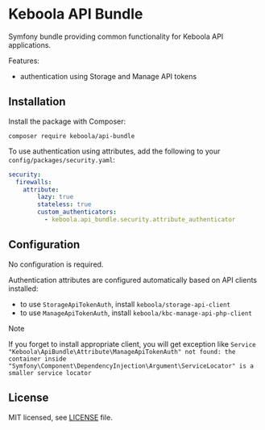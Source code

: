 # Keboola API Bundle
Symfony bundle providing common functionality for Keboola API applications.

Features:
* authentication using Storage and Manage API tokens

## Installation
Install the package with Composer:
```shell
composer require keboola/api-bundle
```

To use authentication using attributes, add the following to your `config/packages/security.yaml`:
```yaml 
security:
  firewalls:
    attribute:
        lazy: true
        stateless: true
        custom_authenticators:
          - keboola.api_bundle.security.attribute_authenticator
```

## Configuration
No configuration is required.

Authentication attributes are configured automatically based on API clients installed:
* to use `StorageApiTokenAuth`, install `keboola/storage-api-client`
* to use `ManageApiTokenAuth`, install `keboola/kbc-manage-api-php-client`

> [!NOTE]
> If you forget to install appropriate client, you will get exception like
> `Service "Keboola\ApiBundle\Attribute\ManageApiTokenAuth" not found: the container inside "Symfony\Component\DependencyInjection\Argument\ServiceLocator" is a smaller service locator`

## License

MIT licensed, see [LICENSE](./LICENSE) file.
